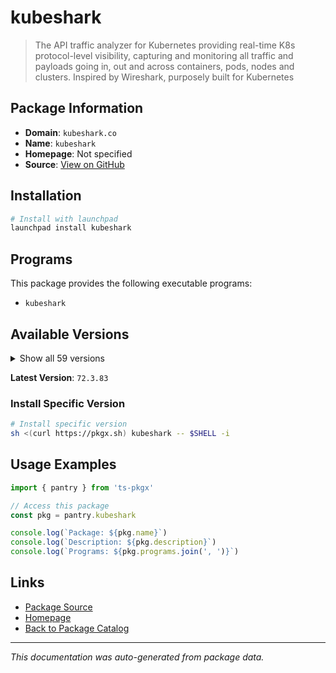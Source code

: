# kubeshark

> The API traffic analyzer for Kubernetes providing real-time K8s protocol-level visibility, capturing and monitoring all traffic and payloads going in, out and across containers, pods, nodes and clusters. Inspired by Wireshark, purposely built for Kubernetes

## Package Information

- **Domain**: `kubeshark.co`
- **Name**: `kubeshark`
- **Homepage**: Not specified
- **Source**: [View on GitHub](https://github.com/pkgxdev/pantry/tree/main/projects/kubeshark.co/package.yml)

## Installation

```bash
# Install with launchpad
launchpad install kubeshark
```

## Programs

This package provides the following executable programs:

- `kubeshark`

## Available Versions

<details>
<summary>Show all 59 versions</summary>

- `72.3.83`, `52.8.1`, `52.8.0`, `52.7.8`, `52.7.7`
- `52.7.3`, `52.7.0`, `52.6.0`, `52.5.0`, `52.4.2`
- `52.4.0`, `52.3.96`, `52.3.95`, `52.3.94`, `52.3.93`
- `52.3.92`, `52.3.91`, `52.3.90`, `52.3.89`, `52.3.88`
- `52.3.87`, `52.3.86`, `52.3.85`, `52.3.84`, `52.3.83`
- `52.3.82`, `52.3.79`, `52.3.78`, `52.3.77`, `52.3.76`
- `52.3.75`, `52.3.74`, `52.3.73`, `52.3.69`, `52.3.68`
- `52.3.62`, `52.3.59`, `52.3.0`, `52.2.39`, `52.2.30`
- `52.2.1`, `52.2.0`, `52.1.77`, `52.1.75`, `52.1.66`
- `52.1.63`, `52.1.50`, `52.1.45`, `52.1.30`, `52.1.9`
- `52.1.0`, `52.0.0`, `51.0.39`, `51.0.38`, `51.0.37`
- `51.0.27`, `51.0.18`, `51.0.14`, `51.0.0`

</details>

**Latest Version**: `72.3.83`

### Install Specific Version

```bash
# Install specific version
sh <(curl https://pkgx.sh) kubeshark -- $SHELL -i
```

## Usage Examples

```typescript
import { pantry } from 'ts-pkgx'

// Access this package
const pkg = pantry.kubeshark

console.log(`Package: ${pkg.name}`)
console.log(`Description: ${pkg.description}`)
console.log(`Programs: ${pkg.programs.join(', ')}`)
```

## Links

- [Package Source](https://github.com/pkgxdev/pantry/tree/main/projects/kubeshark.co/package.yml)
- [Homepage](#)
- [Back to Package Catalog](../../package-catalog.md)

---

*This documentation was auto-generated from package data.*
